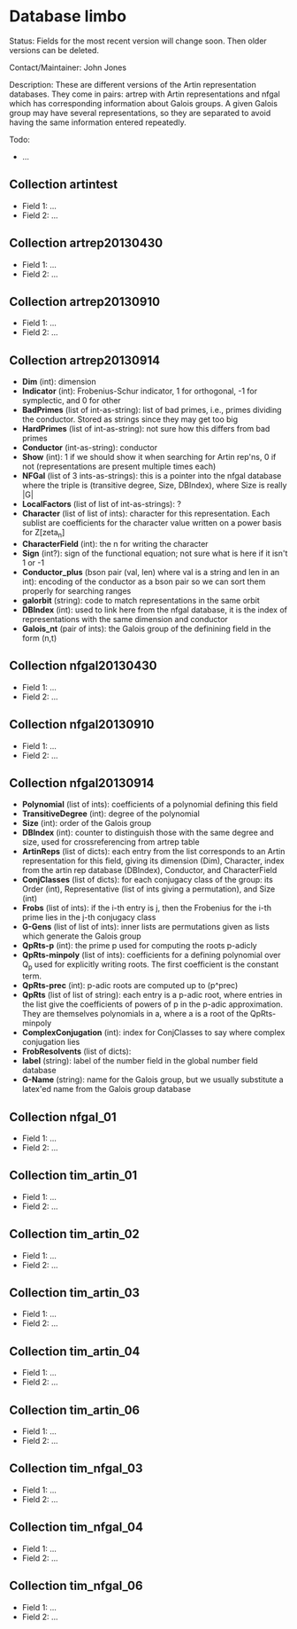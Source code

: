# Database limbo

Status: Fields for the most recent version will change soon.  Then older versions can be deleted.

Contact/Maintainer: John Jones

Description: These are different versions of the Artin representation databases.  They come in pairs: artrep with Artin representations and nfgal which has corresponding information about Galois groups.  A given Galois group may have several representations, so they are separated to avoid having the same information entered repeatedly.

Todo:
* ...

## Collection artintest
* Field 1: ...
* Field 2: ...

## Collection artrep20130430
* Field 1: ...
* Field 2: ...

## Collection artrep20130910
* Field 1: ...
* Field 2: ...

## Collection artrep20130914
* **Dim** (int): dimension
* **Indicator** (int): Frobenius-Schur indicator, 1 for orthogonal, -1 for symplectic, and 0 for other
* **BadPrimes** (list of int-as-string): list of bad primes, i.e., primes dividing the conductor.  Stored as strings since they may get too big
* **HardPrimes** (list of int-as-string): not sure how this differs from bad primes
* **Conductor** (int-as-string): conductor
* **Show** (int): 1 if we should show it when searching for Artin rep'ns, 0 if not (representations are present multiple times each)
* **NFGal** (list of 3 ints-as-strings): this is a pointer into the nfgal database where the triple is (transitive degree, Size, DBIndex), where Size is really |G|
* **LocalFactors** (list of list of int-as-strings): ?
* **Character** (list of list of ints): character for this representation.  Each sublist are coefficients for the character value written on a power basis for Z[zeta<sub>n</sub>]
* **CharacterField** (int): the n for writing the character
* **Sign** (int?): sign of the functional equation; not sure what is here if it isn't 1 or -1
* **Conductor_plus** (bson pair (val, len) where val is a string and len in an int): encoding of the conductor as a bson pair so we can sort them properly for searching ranges
* **galorbit** (string): code to match representations in the same orbit
* **DBIndex** (int): used to link here from the nfgal database, it is the index of representations with the same dimension and conductor
* **Galois_nt** (pair of ints): the Galois group of the definining field in the form (n,t)
 
## Collection nfgal20130430
* Field 1: ...
* Field 2: ...

## Collection nfgal20130910
* Field 1: ...
* Field 2: ...

## Collection nfgal20130914
* **Polynomial** (list of ints): coefficients of a polynomial defining this field
* **TransitiveDegree** (int): degree of the polynomial
* **Size** (int): order of the Galois group
* **DBIndex** (int): counter to distinguish those with the same degree and size, used for crossreferencing from artrep table
* **ArtinReps** (list of dicts): each entry from the list corresponds to an Artin representation for this field, giving its dimension (Dim), Character, index from the artin rep database (DBIndex), Conductor, and CharacterField
* **ConjClasses** (list of dicts): for each conjugacy class of the group: its Order (int), Representative (list of ints giving a permutation), and Size (int)
* **Frobs** (list of ints): if the i-th entry is j, then the Frobenius for the i-th prime lies in the j-th conjugacy class
* **G-Gens** (list of list of ints): inner lists are permutations given as lists which generate the Galois group
* **QpRts-p** (int): the prime p used for computing the roots p-adicly
* **QpRts-minpoly** (list of ints): coefficients for a defining polynomial over Q<sub>p</sub> used for explicitly writing roots.  The first coefficient is the constant term.
* **QpRts-prec** (int): p-adic roots are computed up to (p^prec)
* **QpRts** (list of list of string): each entry is a p-adic root, where entries in the list give the coefficients of powers of p in the p-adic approximation.  They are themselves polynomials in a, where a is a root of the QpRts-minpoly
* **ComplexConjugation** (int): index for ConjClasses to say where complex conjugation lies
* **FrobResolvents** (list of dicts):
* **label** (string): label of the number field in the global number field database
* **G-Name** (string): name for the Galois group, but we usually substitute a latex'ed name from the Galois group database


## Collection nfgal_01
* Field 1: ...
* Field 2: ...

## Collection tim_artin_01
* Field 1: ...
* Field 2: ...

## Collection tim_artin_02
* Field 1: ...
* Field 2: ...

## Collection tim_artin_03
* Field 1: ...
* Field 2: ...

## Collection tim_artin_04
* Field 1: ...
* Field 2: ...

## Collection tim_artin_06
* Field 1: ...
* Field 2: ...

## Collection tim_nfgal_03
* Field 1: ...
* Field 2: ...

## Collection tim_nfgal_04
* Field 1: ...
* Field 2: ...

## Collection tim_nfgal_06
* Field 1: ...
* Field 2: ...

